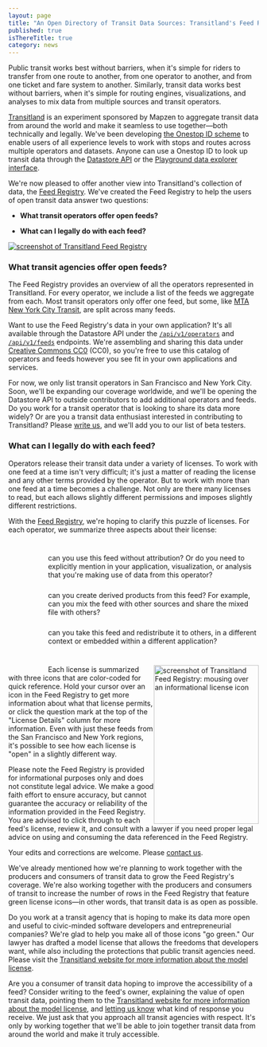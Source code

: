 ```yaml
---
layout: page
title: "An Open Directory of Transit Data Sources: Transitland's Feed Registry"
published: true
isThereTitle: true
category: news
---
```

<style>
.license-attr {
  min-width: 130px;
  margin: 40px 0;
}

.license-attr div {
  float: left;
  background-image: url("/images/license.svg");
  background-size: 225px 225px;
  background-repeat: no-repeat;
  width: 75px;
  height: 75px;
  margin-right: 5px;
  position: relative;
}

.license-attr div.requires-attr {
  background-position: 0px -75px;
}

.license-attr div.allow-derivation {
  background-position: -75px 0px;
}

.license-attr div.allow-redistribution {
  background-position: -150px 0px;
}

.license-image {
  float: right;
}

/* Portrait and Landscape */
@media only screen
  and (min-device-width: 320px)
  and (max-device-width: 480px)
  and (-webkit-min-device-pixel-ratio: 2) {
    .license-image {
      width: 100%;
      text-align: center;
      display: inline-block;
    }
  }
}
</style>


Public transit works best without barriers, when it's simple for riders to transfer from one route to another, from one operator to another, and from one ticket and fare system to another. Similarly, transit data works best without barriers, when it's simple for routing engines, visualizations, and analyses to mix data from multiple sources and transit operators.

[Transitland](https://transit.land) is an experiment sponsored by Mapzen to aggregate transit data from around the world and make it seamless to use together&mdash;both technically and legally. We've been developing [the Onestop ID scheme](https://github.com/transitland/onestop-id-scheme) to enable users of all experience levels to work with stops and routes across multiple operators and datasets. Anyone can use a Onestop ID to look up transit data through the [Datastore API](/how-it-works/#slide-3) or the [Playground data explorer interface](https://transit.land/playground).

We're now pleased to offer another view into Transitland's collection of data, the [Feed Registry](https://transit.land/feed-registry). We've created the Feed Registry to help the users of open transit data answer two questions:

- **What transit operators offer open feeds?**

- **What can I legally do with each feed?**

<!-- more -->

<a href="https://transit.land/feed-registry">![screenshot of Transitland Feed Registry](https://www.mapzen.com/assets/images/feed-registry/transitland-feed-registry-screenshot.png)</a>

### What transit agencies offer open feeds?

The Feed Registry provides an overview of all the operators represented in Transitland. For every operator, we include a list of the feeds we aggregate from each. Most transit operators only offer one feed, but some, like [MTA New York City Transit](https://transit.land/feed-registry/operators/o-dr5r-nyct), are split across many feeds.

Want to use the Feed Registry's data in your own application? It's all available through the Datastore API under the <a href="https://transit.land/api/v1/operators">`/api/v1/operators`</a> and <a href="https://transit.land/api/v1/feeds">`/api/v1/feeds`</a> endpoints. We're assembling and sharing this data under <a href="https://creativecommons.org/publicdomain/zero/1.0/legalcode">Creative Commons CC0</a> (CC0), so you're free to use this catalog of operators and feeds however you see fit in your own applications and services.

For now, we only list transit operators in San Francisco and New York City. Soon, we'll be expanding our coverage worldwide, and we'll be opening the Datastore API to outside contributors to add additional operators and feeds. Do you work for a transit operator that is looking to share its data more widely? Or are you a transit data enthusiast interested in contributing to Transitland? Please <a href="mailto:hello@transit.land">write us</a>, and we'll add you to our list of beta testers.

### What can I legally do with each feed?

Operators release their transit data under a variety of licenses. To work with one feed at a time isn't very difficult; it's just a matter of reading the license and any other terms provided by the operator. But to work with more than one feed at a time becomes a challenge. Not only are there many licenses to read, but each allows slightly different permissions and imposes slightly different restrictions.

With the [Feed Registry](https://transit.land/feed-registry), we're hoping to clarify this puzzle of licenses. For each operator, we summarize three aspects about their license:

<div class="license-attr">
    <p style="clear: both;"><div class="not-requires-attr"></div> can you use this feed without attribution? Or do you need to explicitly mention in your application, visualization, or analysis that you're making use of data from this operator?</p>
    <p style="clear: both;"><div class="allow-derivation"></div> can you create derived products from this feed? For example, can you mix the feed with other sources and share the mixed file with others?</p>
    <p style="clear: both;"><div class="allow-redistribution"></div> can you take this feed and redistribute it to others, in a different context or embedded within a different application?</p>
</div>

<a class="license-image" href="https://transit.land/feed-registry"><img src="https://www.mapzen.com/assets/images/feed-registry/transitland-feed-registry-mouseover.png" alt="screenshot of Transitland Feed Registry: mousing over an informational license icon" width="211" height="319"/></a>
Each license is summarized with three icons that are color-coded for quick reference. Hold your cursor over an icon in the Feed Registry to get more information about what that license permits, or click the question mark at the top of the "License Details" column for more information. Even with just these feeds from the San Francisco and New York regions, it's possible to see how each license is "open" in a slightly different way.

Please note the Feed Registry is provided for informational purposes only and does not constitute legal advice. We make a good faith effort to ensure accuracy, but cannot guarantee the accuracy or reliability of the information provided in the Feed Registry. You are advised to click through to each feed's license, review it, and consult with a lawyer if you need proper legal advice on using and consuming the data referenced in the Feed Registry.

Your edits and corrections are welcome. Please <a href="mailto:hello@transit.land">contact us</a>.

We've already mentioned how we're planning to work together with the producers and consumers of transit data to grow the Feed Registry's coverage. We're also working together with the producers and consumers of transit to increase the number of rows in the Feed Registry that feature green license icons&mdash;in other words, that transit data is as open as possible.

Do you work at a transit agency that is hoping to make its data more open and useful to civic-minded software developers and entrepreneurial companies? We're glad to help you make all of those icons "go green." Our lawyer has drafted a model license that allows the freedoms that developers want, while also including the protections that public transit agencies need. Please visit the [Transitland website for more information about the model license](https://transit.land/an-open-project#for-data-providers).

Are you a consumer of transit data hoping to improve the accessibility of a feed? Consider writing to the feed's owner, explaining the value of open transit data, pointing them to the [Transitland website for more information about the model license](https://transit.land/an-open-project#for-data-providers), and [letting us know](mailto:hello@transit.land) what kind of response you receive. We just ask that you approach all transit agencies with respect. It's only by working together that we'll be able to join together transit data from around the world and make it truly accessible.
